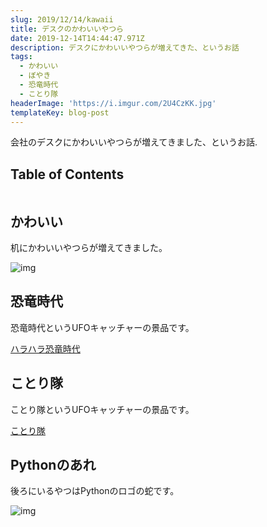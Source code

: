 ```yaml
---
slug: 2019/12/14/kawaii
title: デスクのかわいいやつら
date: 2019-12-14T14:44:47.971Z
description: デスクにかわいいやつらが増えてきた、というお話
tags:
  - かわいい
  - ぼやき
  - 恐竜時代
  - ことり隊
headerImage: 'https://i.imgur.com/2U4CzKK.jpg'
templateKey: blog-post
---
```

会社のデスクにかわいいやつらが増えてきました、というお話.

## Table of Contents

```toc

```

## かわいい

机にかわいいやつらが増えてきました。

![img](https://i.imgur.com/2U4CzKK.jpg)

## 恐竜時代

恐竜時代というUFOキャッチャーの景品です。

[ハラハラ恐竜時代](https://www.amunet.co.jp/media/2019/12/02/500)

## ことり隊

ことり隊というUFOキャッチャーの景品です。

[ことり隊
](https://www.amunet.co.jp/character/kotoritai.html)

## Pythonのあれ

後ろにいるやつはPythonのロゴの蛇です。

![img](https://i.imgur.com/l1fqoms.png)
